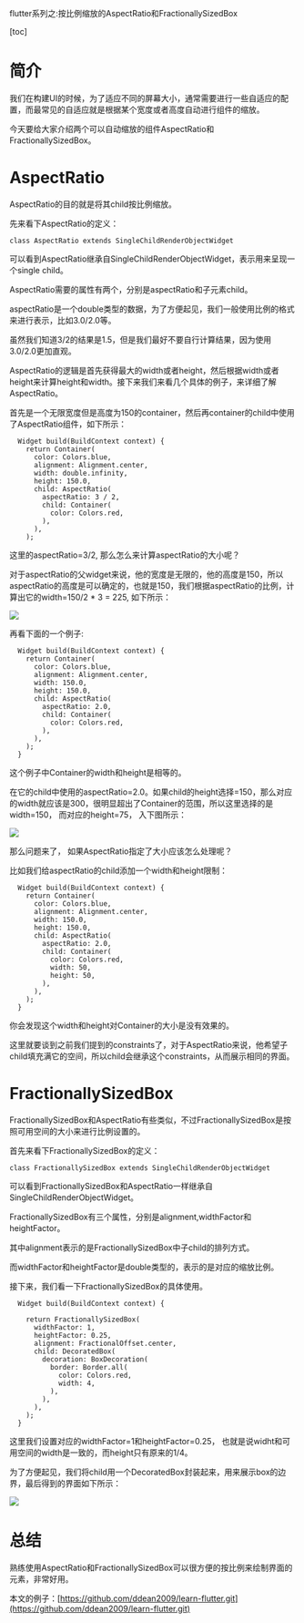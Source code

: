flutter系列之:按比例缩放的AspectRatio和FractionallySizedBox

[toc]

# 简介

我们在构建UI的时候，为了适应不同的屏幕大小，通常需要进行一些自适应的配置，而最常见的自适应就是根据某个宽度或者高度自动进行组件的缩放。

今天要给大家介绍两个可以自动缩放的组件AspectRatio和FractionallySizedBox。

# AspectRatio

AspectRatio的目的就是将其child按比例缩放。

先来看下AspectRatio的定义：

```
class AspectRatio extends SingleChildRenderObjectWidget
```

可以看到AspectRatio继承自SingleChildRenderObjectWidget，表示用来呈现一个single child。

AspectRatio需要的属性有两个，分别是aspectRatio和子元素child。

aspectRatio是一个double类型的数据，为了方便起见，我们一般使用比例的格式来进行表示，比如3.0/2.0等。

虽然我们知道3/2的结果是1.5，但是我们最好不要自行计算结果，因为使用3.0/2.0更加直观。

AspectRatio的逻辑是首先获得最大的width或者height，然后根据width或者height来计算height和width。接下来我们来看几个具体的例子，来详细了解AspectRatio。

首先是一个无限宽度但是高度为150的container，然后再container的child中使用了AspectRatio组件，如下所示：

```
  Widget build(BuildContext context) {
    return Container(
      color: Colors.blue,
      alignment: Alignment.center,
      width: double.infinity,
      height: 150.0,
      child: AspectRatio(
        aspectRatio: 3 / 2,
        child: Container(
          color: Colors.red,
        ),
      ),
    );
```

这里的aspectRatio=3/2, 那么怎么来计算aspectRatio的大小呢？

对于aspectRatio的父widget来说，他的宽度是无限的，他的高度是150，所以aspectRatio的高度是可以确定的，也就是150，我们根据aspectRatio的比例，计算出它的width=150/2 * 3 = 225, 如下所示：

![](https://img-blog.csdnimg.cn/6e9f0a933e4e4ccdbc6477bb5bbf0b22.png)

再看下面的一个例子:

```
  Widget build(BuildContext context) {
    return Container(
      color: Colors.blue,
      alignment: Alignment.center,
      width: 150.0,
      height: 150.0,
      child: AspectRatio(
        aspectRatio: 2.0,
        child: Container(
          color: Colors.red,
        ),
      ),
    );
  }
```

这个例子中Container的width和height是相等的。

在它的child中使用的aspectRatio=2.0。如果child的height选择=150，那么对应的width就应该是300，很明显超出了Container的范围，所以这里选择的是width=150， 而对应的height=75， 入下图所示：

![](https://img-blog.csdnimg.cn/8448384cb9164e058087d94945841b37.png)

那么问题来了， 如果AspectRatio指定了大小应该怎么处理呢？

比如我们给aspectRatio的child添加一个width和height限制：

```
  Widget build(BuildContext context) {
    return Container(
      color: Colors.blue,
      alignment: Alignment.center,
      width: 150.0,
      height: 150.0,
      child: AspectRatio(
        aspectRatio: 2.0,
        child: Container(
          color: Colors.red,
          width: 50,
          height: 50,
        ),
      ),
    );
  }
```

你会发现这个width和height对Container的大小是没有效果的。

这里就要谈到之前我们提到的constraints了，对于AspectRatio来说，他希望子child填充满它的空间，所以child会继承这个constraints，从而展示相同的界面。

# FractionallySizedBox

FractionallySizedBox和AspectRatio有些类似，不过FractionallySizedBox是按照可用空间的大小来进行比例设置的。

首先来看下FractionallySizedBox的定义：

```
class FractionallySizedBox extends SingleChildRenderObjectWidget
```

可以看到FractionallySizedBox和AspectRatio一样继承自SingleChildRenderObjectWidget。

FractionallySizedBox有三个属性，分别是alignment,widthFactor和heightFactor。

其中alignment表示的是FractionallySizedBox中子child的排列方式。

而widthFactor和heightFactor是double类型的，表示的是对应的缩放比例。

接下来，我们看一下FractionallySizedBox的具体使用。

```
  Widget build(BuildContext context) {

    return FractionallySizedBox(
      widthFactor: 1,
      heightFactor: 0.25,
      alignment: FractionalOffset.center,
      child: DecoratedBox(
        decoration: BoxDecoration(
          border: Border.all(
            color: Colors.red,
            width: 4,
          ),
        ),
      ),
    );
  }
```

这里我们设置对应的widthFactor=1和heightFactor=0.25， 也就是说widht和可用空间的width是一致的，而height只有原来的1/4。 

为了方便起见，我们将child用一个DecoratedBox封装起来，用来展示box的边界，最后得到的界面如下所示：

![](https://img-blog.csdnimg.cn/3c833ec3e4304977b6652f9e74f4fa71.png)

# 总结

熟练使用AspectRatio和FractionallySizedBox可以很方便的按比例来绘制界面的元素，非常好用。


本文的例子：[https://github.com/ddean2009/learn-flutter.git](https://github.com/ddean2009/learn-flutter.git)
